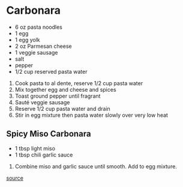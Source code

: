 # Carbonara

* 6 oz pasta noodles
* 1 egg
* 1 egg yolk
* 2 oz Parmesan cheese
* 1 veggie sausage
* salt
* pepper
* 1/2 cup reserved pasta water

1. Cook pasta to al dente, reserve 1/2 cup pasta water
1. Mix together egg and cheese and spices
1. Toast ground pepper until fragrant
1. Sauté veggie sausage
1. Reserve 1/2 cup pasta water and drain
1. Stir in egg mixture then pasta water slowly over very low heat

## Spicy Miso Carbonara

* 1 tbsp light miso
* 1 tbsp chili garlic sauce

1. Combine miso and garlic sauce until smooth. Add to egg mixture.

[source](https://cravingsbychrissyteigen.com/recipes/spicy-miso-spaghetti/)
